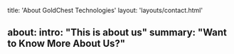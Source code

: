 title: 'About GoldChest Technologies'
layout: 'layouts/contact.html'


about: 
 intro: "This is about us"
 summary: "Want to Know More About Us?"
---


